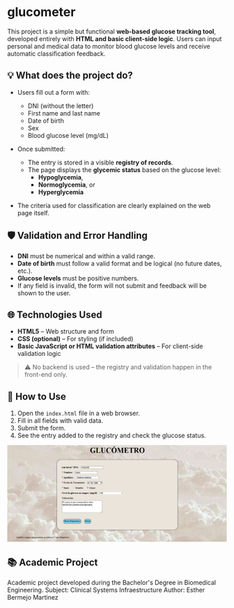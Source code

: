 # glucometer
This project is a simple but functional **web-based glucose tracking tool**, developed entirely with **HTML and basic client-side logic**. Users can input personal and medical data to monitor blood glucose levels and receive automatic classification feedback.

## 💡 What does the project do?
- Users fill out a form with:
  - DNI (without the letter)
  - First name and last name
  - Date of birth
  - Sex
  - Blood glucose level (mg/dL)

- Once submitted:
  - The entry is stored in a visible **registry of records**.
  - The page displays the **glycemic status** based on the glucose level:  
    - **Hypoglycemia**,  
    - **Normoglycemia**, or  
    - **Hyperglycemia**

- The criteria used for classification are clearly explained on the web page itself.

## 🛡️ Validation and Error Handling

- **DNI** must be numerical and within a valid range.
- **Date of birth** must follow a valid format and be logical (no future dates, etc.).
- **Glucose levels** must be positive numbers.
- If any field is invalid, the form will not submit and feedback will be shown to the user.

## 🌐 Technologies Used

- **HTML5** – Web structure and form
- **CSS (optional)** – For styling (if included)
- **Basic JavaScript or HTML validation attributes** – For client-side validation logic

> ⚠️ No backend is used – the registry and validation happen in the front-end only.

## 🚀 How to Use

1. Open the `index.html` file in a web browser.
2. Fill in all fields with valid data.
3. Submit the form.
4. See the entry added to the registry and check the glucose status.

![Image of the glucometer in operation](img/glucometer.jpg)

## 📚 Academic Project
Academic project developed during the Bachelor's Degree in Biomedical Engineering.
Subject: Clinical Systems Infraestructure
Author: Esther Bermejo Martinez
